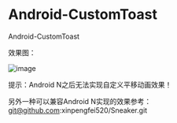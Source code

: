 # Android-CustomToast
Android-CustomToast

效果图：

![image](https://github.com/xinpengfei520/Android-CustomToast/blob/master/screenshot/screenshot.gif)

提示：Android N之后无法实现自定义平移动画效果！


另外一种可以兼容Android N实现的效果参考：git@github.com:xinpengfei520/Sneaker.git